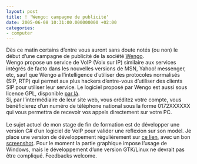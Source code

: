```yaml
---
layout: post
title: ! 'Wengo: campagne de publicité'
date: 2005-06-08 10:31:00.000000000 +02:00
categories:
- computer
---
```

<p>Dès ce matin certains d’entre vous auront sans doute notés (ou non) le début d’une campagne de publicité de la société <a href="http://www.wengo.fr">Wengo</a>.
<br />
Wengo propose un service de VoIP (Voix sur IP) similaire aux services intégrés de facto dans les nouvelles versions de MSN, Yahoo! messenger, etc, sauf que Wengo a l’intelligence d’utiliser des protocoles normalisés (SIP, RTP) qui permet aux plus hackers d’entre-vous d’utiliser des clients SIP pour utiliser leur service. Le logiciel proposé par Wengo est aussi sous licence GPL, disponible <a href="http://developer.berlios.de/projects/openwengo/">par là</a>.
<br />
Si, par l’intermédiaire de leur site web, vous créditez votre compte, vous bénéficierez d’un numéro de téléphone national sous la forme 0172XXXXXX qui vous permettra de recevoir vos appels directement sur votre PC.
<br /><br />
Le sujet actuel de mon stage de fin de formation est de développer une version C# d’un logiciel de VoIP pour valider une reflexion sur son model. Je place une version de développement régulièrement sur <a href="http://penso.info/tmp/softphone.zip">ce   lien</a>, avec un bon <a href="http://penso.info/tmp/softphone.jpg">screenshot</a>. Pour le moment la partie graphique impose l’usage de Windows, mais le développement d’une version GTK/Linux ne devrait pas être compliqué. Feedbacks welcome.</p>
